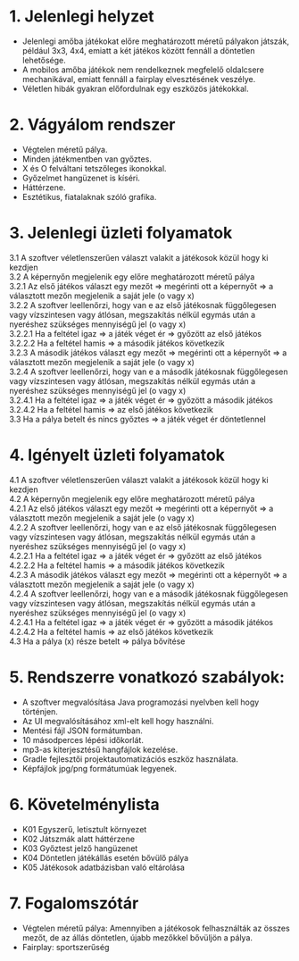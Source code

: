 # 1. Jelenlegi helyzet
 - Jelenlegi amőba játékokat előre meghatározott méretű pályakon játszák, például 3x3, 4x4, emiatt a két játékos között fennáll a döntetlen lehetősége.
 - A mobilos amőba játékok nem rendelkeznek megfelelő oldalcsere mechanikával, emiatt fennáll a fairplay elvesztésének veszélye.
 - Véletlen hibák gyakran előfordulnak egy eszközös játékokkal.

# 2. Vágyálom rendszer
  - Végtelen méretű pálya.
  - Minden játékmentben van győztes.
  - X és O felváltani tetszőleges ikonokkal.
  - Győzelmet hangüzenet is kíséri.
  - Háttérzene.
  - Esztétikus, fiatalaknak szóló grafika.

# 3. Jelenlegi üzleti folyamatok
  3.1 A szoftver véletlenszerűen választ valakit a játékosok közül hogy ki kezdjen <br/>
  3.2 A képernyőn megjelenik egy előre meghatározott méretű pálya <br/>
  3.2.1 Az első játékos választ egy mezőt => megérinti ott a képernyőt => a választott mezőn megjelenik a saját jele (o vagy x) <br/>
  3.2.2 A szoftver leellenőrzi, hogy van e az első játékosnak függőlegesen vagy vízszintesen vagy átlósan, megszakítás nélkül egymás után a nyeréshez szükséges mennyiségű jel (o vagy x) <br/>
  3.2.2.1 Ha a feltétel igaz => a játék véget ér => győzött az első játékos <br/>
  3.2.2.2 Ha a feltétel hamis => a második játékos következik <br/>
  3.2.3 A második játékos választ egy mezőt => megérinti ott a képernyőt => a választott mezőn megjelenik a saját jele (o vagy x) <br/>
  3.2.4 A szoftver leellenőrzi, hogy van e a második játékosnak függőlegesen vagy vízszintesen vagy átlósan, megszakítás nélkül egymás után a nyeréshez szükséges mennyiségű jel (o vagy x) <br/>
  3.2.4.1 Ha a feltétel igaz => a játék véget ér => győzött a második játékos <br/>
  3.2.4.2 Ha a feltétel hamis => az első játékos következik <br/>
  3.3 Ha a pálya betelt és nincs győztes => a játék véget ér döntetlennel <br/>
# 4. Igényelt üzleti folyamatok
4.1 A szoftver véletlenszerűen választ valakit a játékosok közül hogy ki kezdjen <br/>
4.2 A képernyőn megjelenik egy előre meghatározott méretű pálya <br/>
4.2.1 Az első játékos választ egy mezőt => megérinti ott a képernyőt => a választott mezőn megjelenik a saját jele (o vagy x) <br/>
4.2.2 A szoftver leellenőrzi, hogy van e az első játékosnak függőlegesen vagy vízszintesen vagy átlósan, megszakítás nélkül egymás után a nyeréshez szükséges mennyiségű jel (o vagy x) <br/>
4.2.2.1 Ha a feltétel igaz => a játék véget ér => győzött az első játékos <br/>
4.2.2.2 Ha a feltétel hamis => a második játékos következik <br/>
4.2.3 A második játékos választ egy mezőt => megérinti ott a képernyőt => a választott mezőn megjelenik a saját jele (o vagy x) <br/>
4.2.4 A szoftver leellenőrzi, hogy van e a második játékosnak függőlegesen vagy vízszintesen vagy átlósan, megszakítás nélkül egymás után a nyeréshez szükséges mennyiségű jel (o vagy x) <br/>
4.2.4.1 Ha a feltétel igaz => a játék véget ér => győzött a második játékos <br/>
4.2.4.2 Ha a feltétel hamis => az első játékos következik <br/>
4.3 Ha a pálya (x) része betelt => pálya bővítése <br/>
# 5. Rendszerre vonatkozó szabályok:
 - A szoftver megvalósítása Java programozási nyelvben kell hogy történjen.
 - Az UI megvalósításához xml-elt kell hogy használni.
 - Mentési fájl JSON formátumban.
 - 10 másodperces lépési időkorlát.
 - mp3-as kiterjesztésű hangfájlok kezelése.
 - Gradle fejlesztői projektautomatizációs eszköz használata.
 - Képfájlok jpg/png formátumúak legyenek.

# 6. Követelménylista
  - K01 Egyszerű, letisztult környezet
  - K02 Játszmák alatt háttérzene
  - K03 Győztest jelző hangüzenet
  - K04 Döntetlen játékállás esetén bővülő pálya
  - K05 Játékosok adatbázisban való eltárolása
# 7. Fogalomszótár
  - Végtelen méretű pálya: Amennyiben a játékosok felhasználták az összes mezőt, de az állás döntetlen, újabb mezőkkel bővüljön a pálya.
  - Fairplay: sportszerűség
